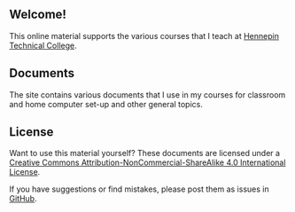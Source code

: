 
## Welcome!
This online material supports the various courses that I teach at [Hennepin Technical College](https://www.hennepintech.edu/). 


## Documents
The site contains various documents that I use in my courses for classroom and home computer set-up and other general topics.   


## License
Want to use this material yourself? These documents are licensed under a [Creative Commons Attribution-NonCommercial-ShareAlike 4.0 International License](http://creativecommons.org/licenses/by-nc-sa/4.0/).

If you have suggestions or find mistakes, please post them as issues in [GitHub](https://github.com/htcMosman/courses-gen/issues).
